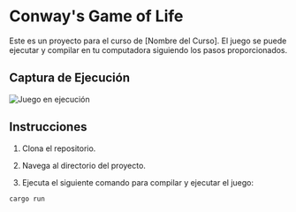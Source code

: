 # Conway's Game of Life

Este es un proyecto para el curso de [Nombre del Curso]. El juego se puede ejecutar y compilar en tu computadora siguiendo los pasos proporcionados.

## Captura de Ejecución

![Juego en ejecución]('Conways_game_of_life.gif')

## Instrucciones

1. Clona el repositorio.

2. Navega al directorio del proyecto.

3. Ejecuta el siguiente comando para compilar y ejecutar el juego:

```sh
cargo run
```
